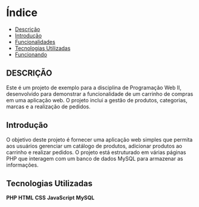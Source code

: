 # Índice 
- [Descrição](#descri%C3%A7%C3%A3o)
- [Introdução](#introdu%C3%A7%C3%A3o) 
- [Funcionalidades](#funcionalidades%EF%B8%8F) 
- [Tecnologias Utilizadas](#tecnologias-utilizadas) 
- [Funcionando](#funcionando)

 ## DESCRIÇÃO

Este é um projeto de exemplo para a disciplina de Programação Web II, desenvolvido para demonstrar a funcionalidade de um carrinho de compras em uma aplicação web. O projeto inclui a gestão de produtos, categorias, marcas e a realização de pedidos.

## Introdução

O objetivo deste projeto é fornecer uma aplicação web simples que permita aos usuários gerenciar um catálogo de produtos, adicionar produtos ao carrinho e realizar pedidos. O projeto está estruturado em várias páginas PHP que interagem com um banco de dados MySQL para armazenar as informações.

## Tecnologias Utilizadas

**PHP**
**HTML**
**CSS**
**JavaScript**
 **MySQL**
